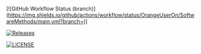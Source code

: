 [![GitHub Workflow Status (branch)](https://img.shields.io/github/actions/workflow/status/OrangeUserOn/SoftwareMethods/main.yml?branch=<branch name>)]

[![Releases](https://img.shields.io/github/release/OrangeUserOn/SoftwareMethods/all.svg?style=flat-square)](https://github.com/OrangeUserOn/SoftwareMethods/releases)

[![LICENSE](https://img.shields.io/github/license/OrangeUserOn/SoftwareMethods.svg?style=flat-square)](https://github.com/OrangeUserOn/SoftwareMethods/blob/master/LICENSE)
